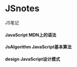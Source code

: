 # JSnotes
JS笔记

#### JavaScript MDN上的语法

#### JsAlgorithm JavaScript基本算法

#### design JavaScript设计模式
